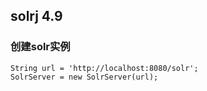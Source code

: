 ## solrj 4.9
### 创建solr实例
```
String url = 'http://localhost:8080/solr';
SolrServer = new SolrServer(url);
```
